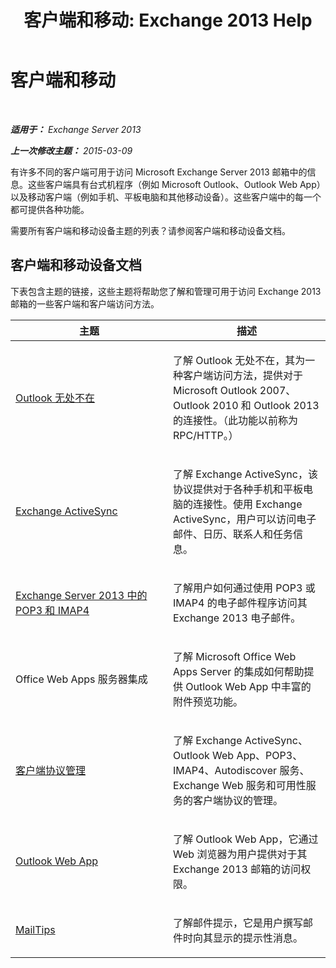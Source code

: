 ﻿---
title: '客户端和移动: Exchange 2013 Help'
TOCTitle: 客户端和移动
ms:assetid: d67342e7-6ee0-4228-9f84-721b2a53fb4c
ms:mtpsurl: https://technet.microsoft.com/zh-cn/library/JJ150572(v=EXCHG.150)
ms:contentKeyID: 50491745
ms.date: 01/11/2018
mtps_version: v=EXCHG.150
ms.translationtype: HT
---

# 客户端和移动

 

_**适用于：** Exchange Server 2013_

_**上一次修改主题：** 2015-03-09_

有许多不同的客户端可用于访问 Microsoft Exchange Server 2013 邮箱中的信息。这些客户端具有台式机程序（例如 Microsoft Outlook、Outlook Web App）以及移动客户端（例如手机、平板电脑和其他移动设备）。这些客户端中的每一个都可提供各种功能。

需要所有客户端和移动设备主题的列表？请参阅客户端和移动设备文档。

## 客户端和移动设备文档

下表包含主题的链接，这些主题将帮助您了解和管理可用于访问 Exchange 2013 邮箱的一些客户端和客户端访问方法。


<table>
<colgroup>
<col style="width: 50%" />
<col style="width: 50%" />
</colgroup>
<thead>
<tr class="header">
<th>主题</th>
<th>描述</th>
</tr>
</thead>
<tbody>
<tr class="odd">
<td><p><a href="outlook-anywhere-exchange-2013-help.md">Outlook 无处不在</a></p></td>
<td><p>了解 Outlook 无处不在，其为一种客户端访问方法，提供对于 Microsoft Outlook 2007、Outlook 2010 和 Outlook 2013 的连接性。（此功能以前称为 RPC/HTTP。）</p></td>
</tr>
<tr class="even">
<td><p><a href="exchange-activesync-exchange-2013-help.md">Exchange ActiveSync</a></p></td>
<td><p>了解 Exchange ActiveSync，该协议提供对于各种手机和平板电脑的连接性。使用 Exchange ActiveSync，用户可以访问电子邮件、日历、联系人和任务信息。</p></td>
</tr>
<tr class="odd">
<td><p><a href="pop3-and-imap4-in-exchange-server-2013-exchange-2013-help.md">Exchange Server 2013 中的 POP3 和 IMAP4</a></p></td>
<td><p>了解用户如何通过使用 POP3 或 IMAP4 的电子邮件程序访问其 Exchange 2013 电子邮件。</p></td>
</tr>
<tr class="even">
<td><p>Office Web Apps 服务器集成</p></td>
<td><p>了解 Microsoft Office Web Apps Server 的集成如何帮助提供 Outlook Web App 中丰富的附件预览功能。</p></td>
</tr>
<tr class="odd">
<td><p><a href="client-protocol-management-exchange-2013-help.md">客户端协议管理</a></p></td>
<td><p>了解 Exchange ActiveSync、Outlook Web App、POP3、IMAP4、Autodiscover 服务、Exchange Web 服务和可用性服务的客户端协议的管理。</p></td>
</tr>
<tr class="even">
<td><p><a href="outlook-web-app-exchange-2013-help.md">Outlook Web App</a></p></td>
<td><p>了解 Outlook Web App，它通过 Web 浏览器为用户提供对于其 Exchange 2013 邮箱的访问权限。</p></td>
</tr>
<tr class="odd">
<td><p><a href="https://technet.microsoft.com/zh-cn/library/jj649091(v=exchg.150)">MailTips</a></p></td>
<td><p>了解邮件提示，它是用户撰写邮件时向其显示的提示性消息。</p></td>
</tr>
</tbody>
</table>

